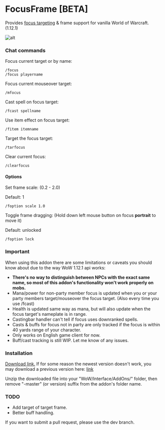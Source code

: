 # FocusFrame [BETA]
Provides [focus targeting](http://wowwiki.wikia.com/wiki/Focus_target) & frame support for vanilla World of Warcraft. (1.12.1)

![alt](http://i.imgur.com/Qziq2wX.jpg)

### Chat commands

Focus current target or by name:
```
/focus
/focus playername
```

Focus current mouseover target:
```
/mfocus
```

Cast spell on focus target:
```
/fcast spellname
```

Use item effect on focus target:
```
/fitem itemname
```

Target the focus target:
```
/tarfocus
```

Clear current focus:
```
/clearfocus
```

#### Options

Set frame scale: (0.2 - 2.0)

Default: 1
```
/foption scale 1.0
```

Toggle frame dragging:
(Hold down left mouse button on focus **portrait** to move it)

Default: unlocked
```
/foption lock
```

### Important
When using this addon there are some limitations or caveats you should know about due to the way WoW 1.12.1 api works:

- **There's no way to distinguish between NPCs with the exact same name, so most of this addon's functionality won't work properly on mobs.**
- Mana/power for non-party member focus is updated when you or your party members target/mouseover the focus target. (Also every time you use /fcast)
- Health is updated same way as mana, but will also update when the focus target's nameplate is in range.
- Castingbar handler can't tell if focus uses downranked spells.
- Casts & buffs for focus not in party are only tracked if the focus is within 40 yards range of your character.
- Only works on English game client for now.
- Buff/cast tracking is still WIP. Let me know of any issues.

### Installation
[Download link.](https://github.com/wardz/FocusFrame/archive/master.zip)
If for some reason the newest version doesn't work, you may download a previous version here: [link](https://github.com/wardz/FocusFrame/releases)

Unzip the downloaded file into your "WoW/Interface/AddOns/" folder, then remove "-master" (or version) suffix from the addon's folder name.


### TODO
- Add target of target frame.
- Better buff handling.

If you want to submit a pull request, please use the dev branch.
